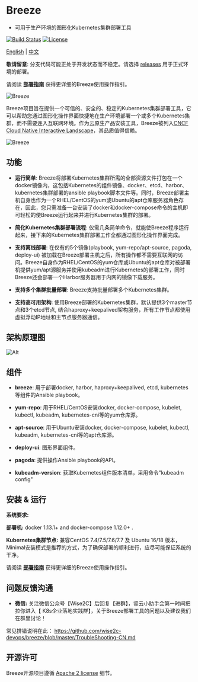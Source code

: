 # Breeze
- 可用于生产环境的图形化Kubernetes集群部署工具

[![Build Status](https://travis-ci.org/wise2c-devops/breeze.svg?branch=v1.19)](https://travis-ci.org/wise2c-devops/breeze)
[![License](https://img.shields.io/badge/License-Apache%202.0-blue.svg)](https://github.com/wise2c-devops/breeze/blob/master/LICENSE)

[English](./README.md) | [中文](./README-CN.md)

**敬请留意**: 分支代码可能正处于开发状态而不稳定。请选择 [releases](https://github.com/wise2c-devops/breeze/releases) 用于正式环境的部署。

请阅读 **[部署指南](./BreezeManual-CN.md)** 获得更详细的Breeze使用操作指引。

<img alt="Breeze" src="manual/BreezeLogo.png">

Breeze项目旨在提供一个可信的、安全的、稳定的Kubernetes集群部署工具，它可以帮助您通过图形化操作界面快捷地在生产环境部署一个或多个Kubernetes集群，而不需要连入互联网环境。作为云原生产品安装工具，Breeze被列入[CNCF Cloud Native Interactive Landscape](https://landscape.cncf.io/category=certified-kubernetes-installer&format=card-mode&selected=wise2-c-technology-breeze)，其品质值得信赖。

<img alt="Breeze" src="manual/BreezeCNCF.png">

## 功能
* **运行简单**: Breeze将部署Kubernetes集群所需的全部资源文件打包在一个docker镜像内，这包括Kubernetes的组件镜像、docker、etcd、harbor、kubernetes集群部署的ansible playbook脚本文件等。同时，Breeze部署主机自身也作为一个RHEL/CentOS的yum或Ubuntu的apt仓库服务器角色存在，因此，您只需准备一台安装了docker和docker-compose命令的主机即可轻松的使Breeze运行起来并进行Kubernetes集群的部署。

* **简化Kubernetes集群部署流程**: 仅需几条简单命令，就能使Breeze程序运行起来，接下来的Kubernetes集群部署工作全都通过图形化操作界面完成。

* **支持离线部署**: 在仅有的5个镜像(playbook, yum-repo/apt-source, pagoda, deploy-ui) 被加载在Breeze部署主机之后，所有操作都不需要互联网的访问。Breeze自身作为RHEL/CentOS的yum仓库或Ubuntu的apt仓库对被部署机提供yum/apt源服务并使用kubeadm进行Kubernetes的部署工作，同时Breeze还会部署一个Harbor服务器用于内网的镜像下载服务。

* **支持多个集群批量部署**: Breeze支持批量部署多个Kubernetes集群。

* **支持高可用架构**:  使用Breeze部署的Kubernetes集群，默认提供3个master节点和3个etcd节点, 结合haproxy+keepalived架构服务，所有工作节点都使用虚拟浮动IP地址和主节点服务器通信。

## 架构原理图
![Alt](./manual/Wise2C-Breeze-Architecture.png)

## 组件
- **breeze**: 用于部署docker, harbor, haproxy+keepalived, etcd, kubernetes等组件的Ansible playbook。 

- **yum-repo**: 用于RHEL/CentOS安装docker, docker-compose, kubelet, kubectl, kubeadm, kubernetes-cni等的yum仓库源。 

- **apt-source**: 用于Ubuntu安装docker, docker-compose, kubelet, kubectl, kubeadm, kubernetes-cni等的apt仓库源。 

- **deploy-ui**: 图形界面组件。

- **pagoda**: 提供操作Ansible playbook的API。

- **kubeadm-version**: 获取Kubernetes组件版本清单，采用命令"kubeadm config"

## 安装 & 运行

**系统要求:**

**部署机:** docker 1.13.1+ and docker-compose 1.12.0+ .

**Kubernetes集群节点:** 兼容CentOS 7.4/7.5/7.6/7.7 及 Ubuntu 16/18 版本，Minimal安装模式是推荐的方式，为了确保部署的顺利进行，应尽可能保证系统的干净。

请阅读 **[部署指南](./BreezeManual-CN.md)** 获得更详细的Breeze使用操作指引。

## 问题反馈沟通

* **微信:** 关注微信公众号【Wise2C】后回复【进群】，睿云小助手会第一时间把拉你进入【 K8s企业落地实践群】，关于Breeze部署工具的问题以及建议我们在群里讨论！

常见排错说明在此：
https://github.com/wise2c-devops/breeze/blob/master/TroubleShooting-CN.md

## 开源许可

Breeze开源项目遵循 [Apache 2 license](LICENSE) 细节。
